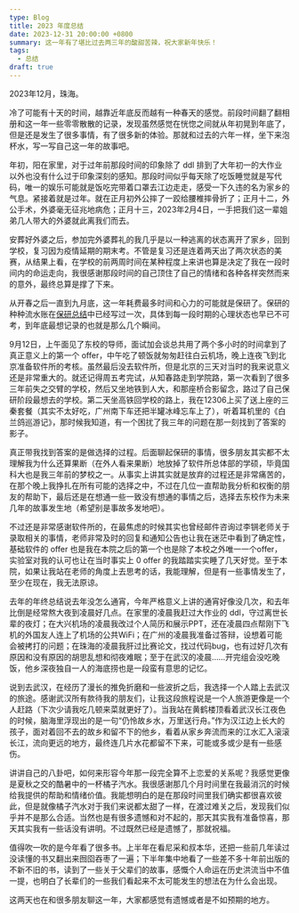 ```yaml
---
type: Blog
title: 2023 年度总结
date: 2023-12-31 20:00:00 +0800
summary: 这一年有了堪比过去两三年的酸甜苦辣，祝大家新年快乐！
tags:
  - 总结
draft: true
---
```


2023年12月，珠海。

冷了可能有十天的时间，越靠近年底反而越有一种春天的感觉。前段时间翻了翻相册和这一年一些零零散散的记录，发现虽然感觉在恍惚之间就从年初晃到年底了，但是还是发生了很多事情，有了很多新的体验。那就和过去的六年一样，坐下来泡杯水，写一写自己这一年的故事吧。

年初，阳在家里，对于过年前那段时间的印象除了 ddl 排到了大年初一的大作业以外也没有什么过于印象深刻的感知。那段时间似乎每天除了吃饭睡觉就是写代码，唯一的娱乐可能就是饭吃完带着口罩去江边走走，感受一下久违的名为家乡的气息。紧接着就是过年。就在正月初外公摔了一跤给腰椎摔骨折了；正月十二，外公手术，外婆毫无征兆地病危；正月十三，2023年2月4日，一手把我们这一辈姐弟几人带大的外婆就此离我们而去。

安葬好外婆之后，参加完外婆葬礼的我几乎是以一种逃离的状态离开了家乡，回到学校，复习因为疫情延期的期末考。不管是复习还是连着两天出了两次状态的美赛，从结果上看，在学校的前两周时间在某种程度上来讲也算是决定了我在一段时间内的命运走向，我很感谢那段时间的自己顶住了自己的情绪和各种各样突然而来的意外，最终总算是撑了下来。

从开春之后一直到九月底，这一年耗费最多时间和心力的可能就是保研了。保研的种种流水账在[保研总结](/about-baoyan)中已经写过一次，具体到每一段时期的心理状态也早已不可考，到年底最想记录的也就是那么几个瞬间。

9月12日，上午面见了东校的导师，面试加会谈总共用了两个多小时的时间拿到了真正意义上的第一个 offer，中午吃了顿饭就匆匆赶往白云机场，晚上连夜飞到北京准备软件所的考核。虽然最后没去软件所，但是北京的三天对当时的我来说意义还是非常重大的。就还记得周五考完试，从知春路走到学院路，第一次看到了很多三年前失之交臂的学校，然后又坐地铁到人大，和那座桥合影留念，路过了自己保研阶段最想去的学校。第二天坐高铁回学校的路上，我在12306上买了送上座的三秦套餐（其实不太好吃，广州南下车还把半罐冰峰忘车上了），听着耳机里的《白兰鸽巡游记》，那时候我知道，有一个困扰了我三年的问题在那一刻找到了答案的影子。

真正带我找到答案的是做选择的过程。后面聊起保研的事情，很多朋友其实都不太理解我为什么还算果断（在外人看来果断）地放掉了软件所总体部的学硕，毕竟国科大也是我三年前的梦校之一。从事实上讲其实就是放弃的过程还是非常痛苦的，在那个晚上我挣扎在所有可能的选择之中，不过在几位一直帮助我分析和权衡的朋友的帮助下，最后还是在想通一些一致没有想通的事情之后，选择去东校作为未来几年的故事发生地（希望别是事故多发地吧）。

不过还是非常感谢软件所的，在最焦虑的时候其实也曾经邮件咨询过李锎老师关于录取相关的事情，老师非常及时的回复和通知公告也让我在迷茫中看到了确定性，基础软件的 offer 也是我在本院之后的第一个也是除了本校之外唯一一个offer，实验室对我的认可也让在当时事实上 0 offer 的我踏踏实实睡了几天好觉。至于本院，如果让我站在老师的角度上去思考的话，我能理解，但是有一些事情发生了，至少在现在，我无法原谅。

去年的年终总结说去年没怎么通宵，今年严格意义上讲的通宵好像没几次，和去年比倒是经常熬大夜到凌晨好几点。在家里的凌晨我赶过大作业的 ddl，守过离世长辈的夜灯；在大兴机场的凌晨我改过个人简历和展示PPT，还在凌晨四点帮刚下飞机的外国友人连上了机场的公共WiFi；在广州的凌晨我准备过答辩，设想着可能会被拷打的问题；在珠海的凌晨我肝过比赛论文，找过代码bug，也有过好几次有原因和没有原因的胡思乱想和彻夜难眠；至于在武汉的凌晨……开完组会没吃晚饭，他乡深夜独自一人的海底捞也是一段蛮有意思的记忆。

说到去武汉，在经历了漫长的推免折磨和一些波折之后，我选择一个人踏上去武汉的旅途。感谢武汉所有款待我的朋友们，让我这段旅程说是一个人旅游更像是一个人赶路（下次少请我吃几顿来菜就更好了）。当我站在黄鹤楼顶看着武汉长江夜色的时候，脑海里浮现出的是一句“仍怜故乡水，万里送行舟。”作为汉江边上长大的孩子，面对着回不去的故乡和留不下的他乡，看着从家乡奔流而来的江水汇入滚滚长江，流向更远的地方，最终连几片水花都留不下来，可能或多或少是有一些感伤。

讲讲自己的八卦吧，如何来形容今年那一段完全算不上恋爱的关系呢？我感觉更像是夏秋之交的酷暑中的一杯橘子汽水。我很感谢那几个月时间里在我最消沉的时候给我提供的帮助和情绪价值。我能想明白的是在那段时间里我们确实都很喜欢彼此，但是就像橘子汽水对于我们来说都太甜了一样，在渡过难关之后，发现我们似乎并不是那么合适。当然也是有很多遗憾和对不起的，那天其实我有准备惊喜，那天其实我有一些话没有讲明。不过既然已经是遗憾了，那就祝福。

值得吹一吹的是今年看了很多书。上半年在看尼采和叔本华，还把一些前几年读过没读懂的书又翻出来囫囵吞枣了一遍；下半年集中地看了一些差不多十年前出版的不新不旧的书，读到了一些关于父辈们的故事，感慨个人命运在历史洪流当中不值一提，也明白了长辈们的一些我们看起来不太可能发生的想法在为什么会出现。

这两天也在和很多朋友聊这一年，大家都感觉有遗憾或者是不如预期的地方。